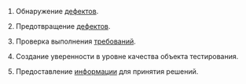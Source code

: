 1. Обнаружение [дефектов](Понятия/Дефект).

2. Предотвращение [дефектов](Понятия/Дефект).

3. Проверка выполнения [требований](QA/Понятия/Технические_требования).

4. Создание уверенности в уровне качества объекта тестирования.

5. Предоставление [информации](Понятия/Информация) для принятия решений.